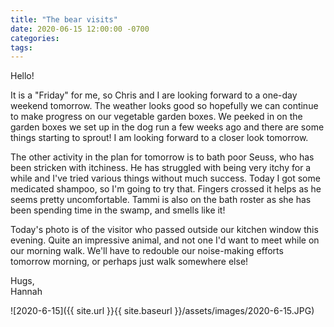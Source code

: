 ```yaml
---
title: "The bear visits"
date: 2020-06-15 12:00:00 -0700
categories:
tags:
---
```


Hello!

It is a "Friday" for me, so Chris and I are looking forward to a one-day weekend tomorrow. The weather looks good so hopefully we can continue to make progress on our vegetable garden boxes. We peeked in on the garden boxes we set up in the dog run a few weeks ago and there are some things starting to sprout! I am looking forward to a closer look tomorrow.

The other activity in the plan for tomorrow is to bath poor Seuss, who has been stricken with itchiness. He has struggled with being very itchy for a while and I've tried various things without much success. Today I got some medicated shampoo, so I'm going to try that. Fingers crossed it helps as he seems pretty uncomfortable. Tammi is also on the bath roster as she has been spending time in the swamp, and smells like it!

Today's photo is of the visitor who passed outside our kitchen window this evening. Quite an impressive animal, and not one I'd want to meet while on our morning walk. We'll have to redouble our noise-making efforts tomorrow morning, or perhaps just walk somewhere else!

Hugs,<br />
Hannah

![2020-6-15]({{ site.url }}{{ site.baseurl }}/assets/images/2020-6-15.JPG)